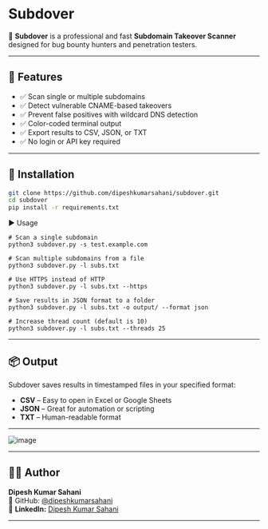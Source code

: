 # Subdover

🚀 **Subdover** is a professional and fast **Subdomain Takeover Scanner** designed for bug bounty hunters and penetration testers.

---

## 🧠 Features

- ✅ Scan single or multiple subdomains
- ✅ Detect vulnerable CNAME-based takeovers
- ✅ Prevent false positives with wildcard DNS detection
- ✅ Color-coded terminal output
- ✅ Export results to CSV, JSON, or TXT
- ✅ No login or API key required

---

## 🔧 Installation

```bash
git clone https://github.com/dipeshkumarsahani/subdover.git
cd subdover
pip install -r requirements.txt
```

▶️ Usage
```
# Scan a single subdomain
python3 subdover.py -s test.example.com

# Scan multiple subdomains from a file
python3 subdover.py -l subs.txt

# Use HTTPS instead of HTTP
python3 subdover.py -l subs.txt --https

# Save results in JSON format to a folder
python3 subdover.py -l subs.txt -o output/ --format json

# Increase thread count (default is 10)
python3 subdover.py -l subs.txt --threads 25
```
---
## 📦 Output
Subdover saves results in timestamped files in your specified format:

- **CSV** – Easy to open in Excel or Google Sheets  
- **JSON** – Great for automation or scripting  
- **TXT** – Human-readable format

---

![image](https://github.com/user-attachments/assets/6788f624-7b10-41dd-9e78-2e9575e25527)

---

## 🧑‍💻 Author

**Dipesh Kumar Sahani**  
🔗 GitHub: [@dipeshkumarsahani](https://github.com/dipeshkumarsahani)<br>
👤 **LinkedIn:** [Dipesh Kumar Sahani](https://www.linkedin.com/in/dipeshkumarsahani) 

---








